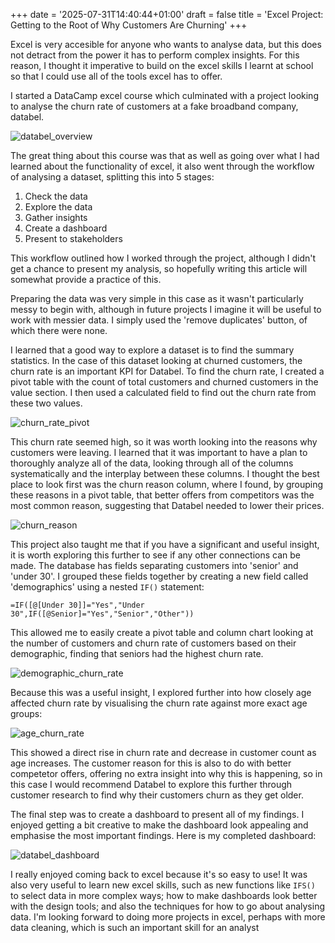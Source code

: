 +++
date = '2025-07-31T14:40:44+01:00'
draft = false
title = 'Excel Project: Getting to the Root of Why Customers Are Churning'
+++

Excel is very accesible for anyone who wants to analyse data, but this does not detract from the power it has to perform complex insights. For this reason, I thought it imperative to build on the excel skills I learnt at school so that I could use all of the tools excel has to offer. 

I started a DataCamp excel course which culminated with a project looking to analyse the churn rate of customers at a fake broadband company, databel. 

![databel_overview](/img/databell_customer_spreadsheet.png)

The great thing about this course was that as well as going over what I had learned about the functionality of excel, it also went through the workflow of analysing a dataset, splitting this into 5 stages:

1. Check the data
2. Explore the data
3. Gather insights
4. Create a dashboard
5. Present to stakeholders

This workflow outlined how I worked through the project, although I didn't get a chance to present my analysis, so hopefully writing this article will somewhat provide a practice of this.

Preparing the data was very simple in this case as it wasn't particularly messy to begin with, although in future projects I imagine it will be useful to work with messier data. I simply used the 'remove duplicates' button, of which there were none.

I learned that a good way to explore a dataset is to find the summary statistics. In the case of this dataset looking at churned customers, the churn rate is an important KPI for Databel. To find the churn rate, I created a pivot table with the count of total customers and churned customers in the value section. I then used a calculated field to find out the churn rate from these two values. 

![churn_rate_pivot](/img/churn_rate_pivot.png)

This churn rate seemed high, so it was worth looking into the reasons why customers were leaving. I learned that it was important to have a plan to thoroughly analyze all of the data, looking through all of the columns systematically and the interplay between these columns. I thought the best place to look first was the churn reason column, where I found, by grouping these reasons in a pivot table, that better offers from competitors was the most common reason, suggesting that Databel needed to lower their prices.

![churn_reason](/img/churn_reason.png)

This project also taught me that if you have a significant and useful insight, it is worth exploring this further to see if any other connections can be made. The database has fields separating customers into 'senior' and 'under 30'. I grouped these fields together by creating a new field called 'demographics' using a nested `IF()` statement: 

`=IF([@[Under 30]]="Yes","Under 30",IF([@Senior]="Yes","Senior","Other"))`

This allowed me to easily create a pivot table and column chart looking at the number of customers and churn rate of customers based on their demographic, finding that seniors had the highest churn rate.

![demographic_churn_rate](/img/demographic_churn_rate.png)

Because this was a useful insight, I explored further into how closely age affected churn rate by visualising the churn rate against more exact age groups:

![age_churn_rate](/img/age_churn_rate.png)

This showed a direct rise in churn rate and decrease in customer count as age increases. The customer reason for this is also to do with better competetor offers, offering no extra insight into why this is happening, so in this case I would recommend Databel to explore this further through customer research to find why their customers churn as they get older.

The final step was to create a dashboard to present all of my findings. I enjoyed getting a bit creative to make the dashboard look appealing and emphasise the most important findings. Here is my completed dashboard:

![databel_dashboard](/img/databel_dashboard.png)

I really enjoyed coming back to excel because it's so easy to use! It was also very useful to learn new excel skills, such as new functions like `IFS()` to select data in more complex ways; how to make dashboards look better with the design tools; and also the techniques for how to go about analysing data. I'm looking forward to doing more projects in excel, perhaps with more data cleaning, which is such an important skill for an analyst